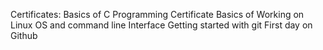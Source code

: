 Certificates:
Basics of C Programming Certificate 
Basics of Working on Linux OS and command line Interface
Getting started with git
First day on Github
